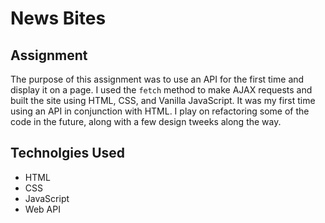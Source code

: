 # News Bites

## Assignment

The purpose of this assignment was to use an API for the first time and display it on a page. I used the `fetch` method to make AJAX requests and built the site using HTML, CSS, and Vanilla JavaScript. It was my first time using an API in conjunction with HTML. I play on refactoring some of the code in the future, along with a few design tweeks along the way.

## Technolgies Used

*   HTML
*   CSS
*   JavaScript
*   Web API
